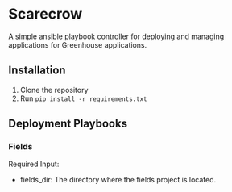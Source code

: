 # Scarecrow
A simple ansible playbook controller for deploying and managing applications for Greenhouse applications.

## Installation
1. Clone the repository
2. Run `pip install -r requirements.txt`

## Deployment Playbooks
### Fields
Required Input:
- fields_dir: The directory where the fields project is located.
